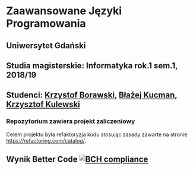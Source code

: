 # Zaawansowane Języki Programowania
## Uniwersytet Gdański
## Studia magisterskie: Informatyka rok.1 sem.1, 2018/19
## Studenci: [Krzystof Borawski](https://github.com/Msegun), [Błażej Kucman](https://github.com/kucmeno), [Krzysztof Kulewski](https://github.com/kkulewski)
### Repozytorium zawiera projekt zaliczeniowy
Celem projektu była refaktoryzja kodu stosując zasady zawarte na stronie https://refactoring.com/catalog/.
## Wynik Better Code [![BCH compliance](https://bettercodehub.com/edge/badge/kucmeno/ZJP?branch=master)](https://bettercodehub.com/)

